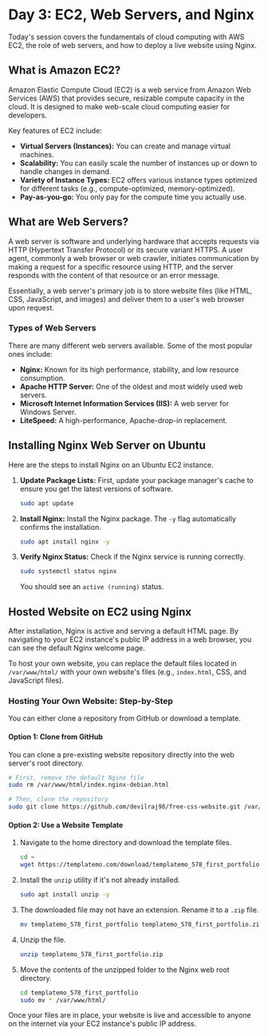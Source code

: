 ﻿# Day 3: EC2, Web Servers, and Nginx

Today's session covers the fundamentals of cloud computing with AWS EC2, the role of web servers, and how to deploy a live website using Nginx.

## What is Amazon EC2?

Amazon Elastic Compute Cloud (EC2) is a web service from Amazon Web Services (AWS) that provides secure, resizable compute capacity in the cloud. It is designed to make web-scale cloud computing easier for developers.

Key features of EC2 include:
- **Virtual Servers (Instances):** You can create and manage virtual machines.
- **Scalability:** You can easily scale the number of instances up or down to handle changes in demand.
- **Variety of Instance Types:** EC2 offers various instance types optimized for different tasks (e.g., compute-optimized, memory-optimized).
- **Pay-as-you-go:** You only pay for the compute time you actually use.

## What are Web Servers?

A web server is software and underlying hardware that accepts requests via HTTP (Hypertext Transfer Protocol) or its secure variant HTTPS. A user agent, commonly a web browser or web crawler, initiates communication by making a request for a specific resource using HTTP, and the server responds with the content of that resource or an error message.

Essentially, a web server's primary job is to store website files (like HTML, CSS, JavaScript, and images) and deliver them to a user's web browser upon request.

### Types of Web Servers

There are many different web servers available. Some of the most popular ones include:
- **Nginx:** Known for its high performance, stability, and low resource consumption.
- **Apache HTTP Server:** One of the oldest and most widely used web servers.
- **Microsoft Internet Information Services (IIS):** A web server for Windows Server.
- **LiteSpeed:** A high-performance, Apache-drop-in replacement.

## Installing Nginx Web Server on Ubuntu

Here are the steps to install Nginx on an Ubuntu EC2 instance.

1.  **Update Package Lists:** First, update your package manager's cache to ensure you get the latest versions of software.
    ```bash
    sudo apt update
    ```

2.  **Install Nginx:** Install the Nginx package. The `-y` flag automatically confirms the installation.
    ```bash
    sudo apt install nginx -y
    ```

3.  **Verify Nginx Status:** Check if the Nginx service is running correctly.
    ```bash
    sudo systemctl status nginx
    ```
    You should see an `active (running)` status.

## Hosted Website on EC2 using Nginx

After installation, Nginx is active and serving a default HTML page. By navigating to your EC2 instance's public IP address in a web browser, you can see the default Nginx welcome page.

To host your own website, you can replace the default files located in `/var/www/html/` with your own website's files (e.g., `index.html`, CSS, and JavaScript files).

### Hosting Your Own Website: Step-by-Step

You can either clone a repository from GitHub or download a template.

#### Option 1: Clone from GitHub

You can clone a pre-existing website repository directly into the web server's root directory.

```bash
# First, remove the default Nginx file
sudo rm /var/www/html/index.nginx-debian.html

# Then, clone the repository
sudo git clone https://github.com/devilraj98/free-css-website.git /var/www/html
```

#### Option 2: Use a Website Template

1.  Navigate to the home directory and download the template files.
    ```bash
    cd ~
    wget https://templatemo.com/download/templatemo_578_first_portfolio
    ```

2.  Install the `unzip` utility if it's not already installed.
    ```bash
    sudo apt install unzip -y
    ```

3.  The downloaded file may not have an extension. Rename it to a `.zip` file.
    ```bash
    mv templatemo_578_first_portfolio templatemo_578_first_portfolio.zip
    ```

4.  Unzip the file.
    ```bash
    unzip templatemo_578_first_portfolio.zip
    ```

5.  Move the contents of the unzipped folder to the Nginx web root directory.
    ```bash
    cd templatemo_578_first_portfolio
    sudo mv * /var/www/html/
    ```
    
Once your files are in place, your website is live and accessible to anyone on the internet via your EC2 instance's public IP address.

